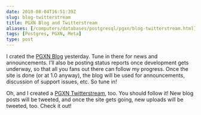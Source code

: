```yaml
--- 
date: 2010-08-04T16:51:39Z
slug: blog-twitterstream
title: PGXN Blog and Twitterstream
aliases: [/computers/databases/postgresql/pgxn/blog-twitterstream.html]
tags: [Postgres, PGXN, Meta]
type: post
---
```


<p>I crated the <a href="http://blog.pgxn.org/">PGXN Blog</a> yesterday. Tune in there for news and announcements. I’ll also be posting status reports once development gets underway, so that all you fans out there can follow my progress. Once the site is done (or at 1.0 anyway), the blog will be used for announcements, discussion of support issues, etc. So tune in!</p>

<p>Oh, and I created a <a href="https://twitter.com/pgxn/">PGXN Twitterstream</a>, too. You should follow it! New blog posts will be tweeted, and once the site gets going, new uploads will be tweeted, too. Check it out!</p>

